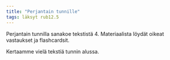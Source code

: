 ```yaml
---
title: "Perjantain tunnille"
tags: läksyt rub12.5
---
```


Perjantain tunnilla sanakoe tekstistä 4. Materiaalista löydät oikeat vastaukset ja flashcardsit.

Kertaamme vielä tekstiä tunnin alussa.